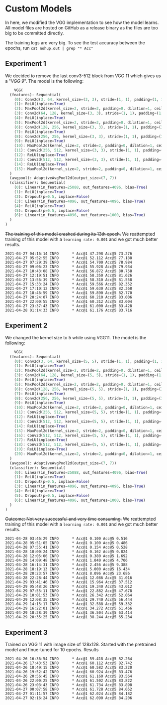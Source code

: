 # Custom Models

In here, we modified the VGG implementation to see how the model learns. All model files are hosted on GitHub as a release binary as the files are too big to be committed directly.

The training logs are very big. To see the test accuracy between the epochs, run `cat nohup.out | grep "* Acc"`

## Experiment 1
We decided to remove the last conv3-512 block from VGG 11 which gives us a "_VGG 9_". The model is the following:
```python
    VGG(
  (features): Sequential(
    (0): Conv2d(3, 64, kernel_size=(3, 3), stride=(1, 1), padding=(1, 1))
    (1): ReLU(inplace=True)
    (2): MaxPool2d(kernel_size=2, stride=2, padding=0, dilation=1, ceil_mode=False)
    (3): Conv2d(64, 128, kernel_size=(3, 3), stride=(1, 1), padding=(1, 1))
    (4): ReLU(inplace=True)
    (5): MaxPool2d(kernel_size=2, stride=2, padding=0, dilation=1, ceil_mode=False)
    (6): Conv2d(128, 256, kernel_size=(3, 3), stride=(1, 1), padding=(1, 1))
    (7): ReLU(inplace=True)
    (8): Conv2d(256, 256, kernel_size=(3, 3), stride=(1, 1), padding=(1, 1))
    (9): ReLU(inplace=True)
    (10): MaxPool2d(kernel_size=2, stride=2, padding=0, dilation=1, ceil_mode=False)
    (11): Conv2d(256, 512, kernel_size=(3, 3), stride=(1, 1), padding=(1, 1))
    (12): ReLU(inplace=True)
    (13): Conv2d(512, 512, kernel_size=(3, 3), stride=(1, 1), padding=(1, 1))
    (14): ReLU(inplace=True)
    (15): MaxPool2d(kernel_size=2, stride=2, padding=0, dilation=1, ceil_mode=False)
  )
  (avgpool): AdaptiveAvgPool2d(output_size=(7, 7))
  (classifier): Sequential(
    (0): Linear(in_features=25088, out_features=4096, bias=True)
    (1): ReLU(inplace=True)
    (2): Dropout(p=0.5, inplace=False)
    (3): Linear(in_features=4096, out_features=4096, bias=True)
    (4): ReLU(inplace=True)
    (5): Dropout(p=0.5, inplace=False)
    (6): Linear(in_features=4096, out_features=1000, bias=True)
  )
)
```
~~The training of this model crashed during its 13th epoch.~~ We reattempted training of this model with a `learning rate: 0.001` and we got much better results. 

```
2021-04-27 04:16:14 INFO      * Acc@1 47.298 Acc@5 73.276
2021-04-27 05:52:55 INFO      * Acc@1 52.112 Acc@5 77.188
2021-04-27 07:29:39 INFO      * Acc@1 54.700 Acc@5 78.984
2021-04-27 09:06:23 INFO      * Acc@1 55.928 Acc@5 79.934
2021-04-27 10:43:08 INFO      * Acc@1 56.872 Acc@5 80.758
2021-04-27 12:19:51 INFO      * Acc@1 58.350 Acc@5 81.626
2021-04-27 13:56:39 INFO      * Acc@1 58.310 Acc@5 81.558
2021-04-27 15:33:24 INFO      * Acc@1 59.566 Acc@5 82.352
2021-04-27 17:10:12 INFO      * Acc@1 59.630 Acc@5 82.368
2021-04-27 18:46:59 INFO      * Acc@1 59.890 Acc@5 82.770
2021-04-27 20:24:07 INFO      * Acc@1 60.210 Acc@5 83.006
2021-04-27 22:00:55 INFO      * Acc@1 60.312 Acc@5 83.004
2021-04-27 23:37:43 INFO      * Acc@1 61.000 Acc@5 83.428
2021-04-28 01:14:33 INFO      * Acc@1 61.176 Acc@5 83.716
```




## Experiment 2
We changed the kernel size to 5 while using VGG11. The model is the following:
```python
    VGG(
  (features): Sequential(
    (0): Conv2d(3, 64, kernel_size=(5, 5), stride=(1, 1), padding=(1, 1))
    (1): ReLU(inplace=True)
    (2): MaxPool2d(kernel_size=2, stride=2, padding=0, dilation=1, ceil_mode=False)
    (3): Conv2d(64, 128, kernel_size=(5, 5), stride=(1, 1), padding=(1, 1))
    (4): ReLU(inplace=True)
    (5): MaxPool2d(kernel_size=2, stride=2, padding=0, dilation=1, ceil_mode=False)
    (6): Conv2d(128, 256, kernel_size=(5, 5), stride=(1, 1), padding=(1, 1))
    (7): ReLU(inplace=True)
    (8): Conv2d(256, 256, kernel_size=(5, 5), stride=(1, 1), padding=(1, 1))
    (9): ReLU(inplace=True)
    (10): MaxPool2d(kernel_size=2, stride=2, padding=0, dilation=1, ceil_mode=False)
    (11): Conv2d(256, 512, kernel_size=(5, 5), stride=(1, 1), padding=(1, 1))
    (12): ReLU(inplace=True)
    (13): Conv2d(512, 512, kernel_size=(5, 5), stride=(1, 1), padding=(1, 1))
    (14): ReLU(inplace=True)
    (15): MaxPool2d(kernel_size=2, stride=2, padding=0, dilation=1, ceil_mode=False)
    (16): Conv2d(512, 512, kernel_size=(5, 5), stride=(1, 1), padding=(1, 1))
    (17): ReLU(inplace=True)
    (18): Conv2d(512, 512, kernel_size=(5, 5), stride=(1, 1), padding=(1, 1))
    (19): ReLU(inplace=True)
    (20): MaxPool2d(kernel_size=2, stride=2, padding=0, dilation=1, ceil_mode=False)
  )
  (avgpool): AdaptiveAvgPool2d(output_size=(7, 7))
  (classifier): Sequential(
    (0): Linear(in_features=25088, out_features=4096, bias=True)
    (1): ReLU(inplace=True)
    (2): Dropout(p=0.5, inplace=False)
    (3): Linear(in_features=4096, out_features=4096, bias=True)
    (4): ReLU(inplace=True)
    (5): Dropout(p=0.5, inplace=False)
    (6): Linear(in_features=4096, out_features=1000, bias=True)
  )
)
```
~~Outcome: Not very successful and very time consuming.~~
We reattempted training of this model with a `learning rate: 0.001` and we got much better results.
```
2021-04-28 03:46:29 INFO      * Acc@1 0.100 Acc@5 0.516
2021-04-28 05:51:05 INFO      * Acc@1 0.100 Acc@5 0.486
2021-04-28 07:55:41 INFO      * Acc@1 0.154 Acc@5 0.528
2021-04-28 10:00:24 INFO      * Acc@1 0.162 Acc@5 0.824
2021-04-28 12:05:06 INFO      * Acc@1 0.380 Acc@5 1.692
2021-04-28 14:09:48 INFO      * Acc@1 1.040 Acc@5 4.706
2021-04-28 16:14:31 INFO      * Acc@1 2.456 Acc@5 9.388
2021-04-28 18:19:13 INFO      * Acc@1 5.000 Acc@5 16.434
2021-04-28 20:23:57 INFO      * Acc@1 8.096 Acc@5 23.686
2021-04-28 22:28:44 INFO      * Acc@1 12.086 Acc@5 31.016
2021-04-29 03:41:46 INFO      * Acc@1 15.964 Acc@5 37.512
2021-04-29 05:48:26 INFO      * Acc@1 19.340 Acc@5 43.012
2021-04-29 07:55:11 INFO      * Acc@1 22.882 Acc@5 47.678
2021-04-29 10:01:53 INFO      * Acc@1 26.342 Acc@5 52.064
2021-04-29 12:08:35 INFO      * Acc@1 29.740 Acc@5 56.444
2021-04-29 14:15:17 INFO      * Acc@1 32.588 Acc@5 59.332
2021-04-29 16:22:01 INFO      * Acc@1 34.272 Acc@5 61.466
2021-04-29 18:28:39 INFO      * Acc@1 36.504 Acc@5 63.414
2021-04-29 20:35:25 INFO      * Acc@1 38.244 Acc@5 65.234
```


## Experiment 3
Trained on VGG 11 with image size of 128x128. Started with the pretrained model and finue-tuned for 10 epochs.
Results
```
2021-04-26 16:36:54 INFO      * Acc@1 59.418 Acc@5 82.264
2021-04-26 17:43:53 INFO      * Acc@1 60.112 Acc@5 82.742
2021-04-26 18:49:15 INFO      * Acc@1 60.582 Acc@5 83.220
2021-04-26 19:52:42 INFO      * Acc@1 60.924 Acc@5 83.476
2021-04-26 20:56:45 INFO      * Acc@1 61.160 Acc@5 83.564
2021-04-26 22:00:25 INFO      * Acc@1 61.502 Acc@5 83.822
2021-04-26 23:03:43 INFO      * Acc@1 61.734 Acc@5 83.898
2021-04-27 00:07:58 INFO      * Acc@1 61.728 Acc@5 84.052
2021-04-27 01:11:57 INFO      * Acc@1 62.024 Acc@5 84.182
2021-04-27 02:16:24 INFO      * Acc@1 62.090 Acc@5 84.206
```



